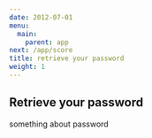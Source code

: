```yaml
---
date: 2012-07-01
menu:
  main:
    parent: app
next: /app/score
title: retrieve your password
weight: 1
---
```


## Retrieve your password

something about password
